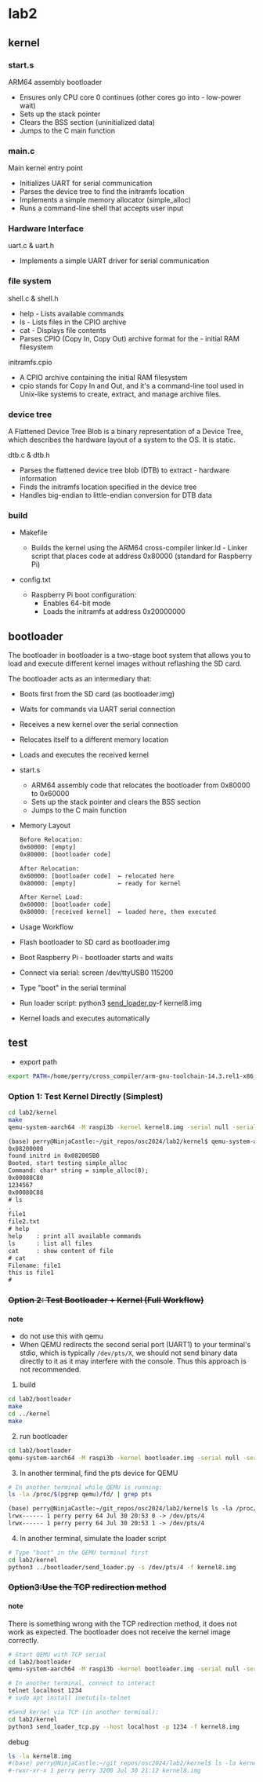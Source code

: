# lab2

## kernel

### start.s

ARM64 assembly bootloader
- Ensures only CPU core 0 continues (other cores go into - low-power wait)
- Sets up the stack pointer
- Clears the BSS section (uninitialized data)
- Jumps to the C main function

### main.c

Main kernel entry point
- Initializes UART for serial communication
- Parses the device tree to find the initramfs location
- Implements a simple memory allocator (simple_alloc)
- Runs a command-line shell that accepts user input

### Hardware Interface

uart.c & uart.h
- Implements a simple UART driver for serial communication

### file system

shell.c & shell.h

- help - Lists available commands
- ls - Lists files in the CPIO archive
- cat - Displays file contents
- Parses CPIO (Copy In, Copy Out) archive format for the - initial RAM filesystem

initramfs.cpio
- A CPIO archive containing the initial RAM filesystem
- cpio stands for Copy In and Out, and it's a command-line tool used in Unix-like systems to create, extract, and manage archive files.

### device tree


A Flattened Device Tree Blob is a binary representation of a Device Tree, which describes the hardware layout of a system to the OS. It is static.

dtb.c & dtb.h

- Parses the flattened device tree blob (DTB) to extract - hardware information
- Finds the initramfs location specified in the device tree
- Handles big-endian to little-endian conversion for DTB data

### build

- Makefile 
  - Builds the kernel using the ARM64 cross-compiler linker.ld - Linker script that places code at address 0x80000 (standard for Raspberry Pi)
  
- config.txt
  - Raspberry Pi boot configuration:
    - Enables 64-bit mode
    - Loads the initramfs at address 0x20000000

## bootloader

The bootloader in bootloader is a two-stage boot system that allows you to load and execute different kernel images without reflashing the SD card.

The bootloader acts as an intermediary that:

- Boots first from the SD card (as bootloader.img)
- Waits for commands via UART serial connection
- Receives a new kernel over the serial connection
- Relocates itself to a different memory location
- Loads and executes the received kernel

- start.s
  - ARM64 assembly code that relocates the bootloader from 0x80000 to 0x60000
  - Sets up the stack pointer and clears the BSS section
  - Jumps to the C main function

- Memory Layout

    ```txt
    Before Relocation:
    0x60000: [empty]
    0x80000: [bootloader code]

    After Relocation:
    0x60000: [bootloader code]  ← relocated here
    0x80000: [empty]            ← ready for kernel

    After Kernel Load:
    0x60000: [bootloader code]
    0x80000: [received kernel]  ← loaded here, then executed
    ```
- Usage Workflow
- Flash bootloader to SD card as bootloader.img
- Boot Raspberry Pi - bootloader starts and waits
- Connect via serial: screen /dev/ttyUSB0 115200
- Type "boot" in the serial terminal
- Run loader script: python3 [send_loader.py](http://_vscodecontentref_/6)-f kernel8.img
- Kernel loads and executes automatically

## test

- export path
```sh
export PATH=/home/perry/cross_compiler/arm-gnu-toolchain-14.3.rel1-x86_64-aarch64-none-elf/bin:$PATH
```

### Option 1: Test Kernel Directly (Simplest)

```sh
cd lab2/kernel
make
qemu-system-aarch64 -M raspi3b -kernel kernel8.img -serial null -serial stdio -display none -initrd initramfs.cpio -dtb bcm2710-rpi-3-b-plus.dtb
```

```txt
(base) perry@NinjaCastle:~/git_repos/osc2024/lab2/kernel$ qemu-system-aarch64 -M raspi3b -kernel kernel8.img -serial null -serial stdio -display none -initrd initramfs.cpio -dtb bcm2710-rpi-3-b-plus.dtb
0x08200000
found initrd in 0x082005B0
Booted, start testing simple_alloc
Command: char* string = simple_alloc(8);
0x00080C80
1234567
0x00080C88
# ls
.
file1
file2.txt
# help
help    : print all available commands
ls      : list all files
cat     : show content of file
# cat
Filename: file1
this is file1
# 
```

### ~~Option 2: Test Bootloader + Kernel (Full Workflow)~~

#### note

- do not use this with qemu
- When QEMU redirects the second serial port (UART1) to your terminal's stdio, which is typically `/dev/pts/X`, we should not send binary data directly to it as it may interfere with the console. Thus this approach is not recommended.

1. build
```sh
cd lab2/bootloader
make
cd ../kernel  
make
```

2. run bootloader
```sh
cd lab2/bootloader
qemu-system-aarch64 -M raspi3b -kernel bootloader.img -serial null -serial stdio -display none
```
3. In another terminal, find the pts device for QEMU
```sh
# In another terminal while QEMU is running:
ls -la /proc/$(pgrep qemu)/fd/ | grep pts
```
```txt
(base) perry@NinjaCastle:~/git_repos/osc2024/lab2/kernel$ ls -la /proc/$(pgrep qemu)/fd/ | grep pts
lrwx------ 1 perry perry 64 Jul 30 20:53 0 -> /dev/pts/4
lrwx------ 1 perry perry 64 Jul 30 20:53 1 -> /dev/pts/4
```
4. In another terminal, simulate the loader script
```sh
# Type "boot" in the QEMU terminal first 
cd lab2/kernel
python3 ../bootloader/send_loader.py -s /dev/pts/4 -f kernel8.img
```

### ~~Option3:Use the TCP redirection method~~

#### note

There is something wrong with the TCP redirection method, it does not work as expected. The bootloader does not receive the kernel image correctly.

```sh
# Start QEMU with TCP serial
cd lab2/bootloader
qemu-system-aarch64 -M raspi3b -kernel bootloader.img -serial null -serial tcp::1234,server,nowait -display none

# In another terminal, connect to interact
telnet localhost 1234
# sudo apt install inetutils-telnet
```
```sh
#Send kernel via TCP (in another terminal):
cd lab2/kernel
python3 send_loader_tcp.py --host localhost -p 1234 -f kernel8.img
```

debug

```sh
ls -la kernel8.img
#(base) perry@NinjaCastle:~/git_repos/osc2024/lab2/kernel$ ls -la kernel8.#img
#-rwxr-xr-x 1 perry perry 3200 Jul 30 21:12 kernel8.img
```


